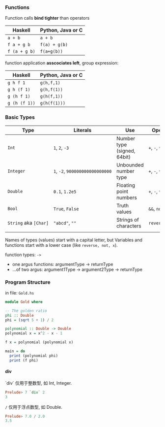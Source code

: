 ### Functions

Function calls **bind tighter** than operators

| Haskell       | Python, Java or C |
| ------------- | ----------------- |
| `a + b`       | `a + b`           |
| `f a + g b`   | `f(a) + g(b)`     |
| `f (a + g b)` | `f(a+g(b))`       |

function application **asscociates left**, group expression:

| Haskell       | Python, Java or C |
| ------------- | ----------------- |
| `g h f 1`     | `g(h,f,1)`        |
| `g h (f 1)`   | `g(h,f(1))`       |
| `g (h f 1)`   | `g(h(f,1))`       |
| `g (h (f 1))` | `g(h(f(1)))`      |

### Basic Types

| Type                  | Literals                        | Use                         | Operations                  |
| --------------------- | ------------------------------- | --------------------------- | --------------------------- |
| `Int`                 | `1`, `2`, `-3`                  | Number type (signed, 64bit) | `+`, `-`, `*`, `div`, `mod` |
| `Integer`             | `1`, `-2`, `900000000000000000` | Unbounded number type       | `+`, `-`, `*`, `div`, `mod` |
| `Double`              | `0.1`, `1.2e5`                  | Floating point numbers      | `+`, `-`, `*`, `/`, `sqrt`  |
| `Bool`                | `True`, `False`                 | Truth values                | `&&`, `not`,...             |
| `String` aka `[Char]` | `"abcd"`, `""`                  | Strings of characters       | `reverse`, `++`             |
|                       |                                 |                             |                             |

Names of types (values) start with a capital letter, but Variables and functions start with a lower case (like `reverse, not, x`).


function types: `->`
- one argus functions: argumentType -> returnType
- ...of two argus: argument1Type -> argument2Type -> returnType

### Program Structure

in file: `Gold.hs`

```haskell
module Gold where

-- The golden ratio
phi :: Double
phi = (sqrt 5 + 1) / 2

polynomial :: Double -> Double
polynomial x = x^2 - x - 1

f x = polynomial (polynomial x)

main = do
  print (polynomial phi)
  print (f phi)
```

#### div 

\`div\` 仅用于整数型, 如 Int, Integer.

```haskell
Prelude> 7 `div` 2
3
```

`/` 仅用于浮点数型, 如 Double.

```haskell
Prelude> 7.0 / 2.0
3.5
```







